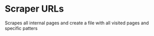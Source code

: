# Scraper URLs

Scrapes all internal pages and create a file with all visited pages and specific patters
